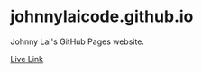 # johnnylaicode.github.io
Johnny Lai's GitHub Pages website.

<a href="https://johnnylaicode.github.io" target="_blank">Live Link</a>
